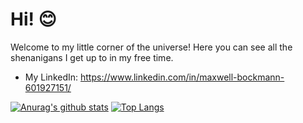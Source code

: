 # Hi! 😊

Welcome to my little corner of the universe! Here you can see all the shenanigans I get up to in my free time. 

- My LinkedIn: https://www.linkedin.com/in/maxwell-bockmann-601927151/

[![Anurag's github stats](https://github-readme-stats.vercel.app/api?username=plaudible&theme=synthwave)](https://github.com/anuraghazra/github-readme-stats) [![Top Langs](https://github-readme-stats.vercel.app/api/top-langs/?username=Plaudible&layout=compact&theme=synthwave)](https://github.com/anuraghazra/github-readme-stats)
